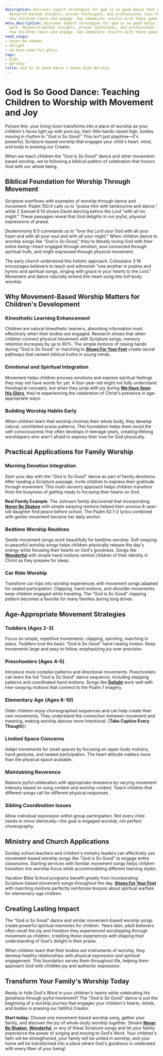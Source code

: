 ```yaml
---
description: Discover expert strategies for god is so good dance that actually work.
  Research-backed insights, proven techniques, and professional tips that transform
  how children learn and engage. See immediate results with these game-changing methods!
meta_description: Discover expert strategies for god is so good dance that actually
  work. Research-backed insights, proven techniques, and professional tips that transform
  how children learn and engage. See immediate results with these game-changing methods!
seed_songs:
- never-be-shaken
- delight
- we-have-seen-his-glory
tags:
- kids
- worship
title: God Is So Good Dance | Seeds Kids Worship
---
```

# God Is So Good Dance: Teaching Children to Worship with Movement and Joy

Picture this: your living room transforms into a place of worship as your children's faces light up with pure joy, their little hands raised high, bodies moving in rhythm to "God is So Good." This isn't just playtime—it's powerful, Scripture-based worship that engages your child's heart, mind, and body in praising our Creator.

When we teach children the "God is So Good" dance and other movement-based worship, we're following a biblical pattern of celebration that honors God with our whole being.

## Biblical Foundation for Worship Through Movement

Scripture overflows with examples of worship through dance and movement. Psalm 150:4 calls us to "praise Him with tambourine and dance," while 2 Samuel 6:14 shows David dancing before the Lord "with all his might." These passages reveal that God delights in our joyful, physical expressions of praise.

Deuteronomy 6:5 commands us to "love the Lord your God with all your heart and with all your soul and with all your might." When children dance to worship songs like "God is So Good," they're literally loving God with their entire being—heart engaged through emotion, soul connected through spiritual truth, and might expressed through physical movement.

The early church understood this holistic approach. Colossians 3:16 encourages believers to teach and admonish "one another in psalms and hymns and spiritual songs, singing with grace in your hearts to the Lord." Movement and dance naturally extend this heart-song into full-body worship.

## Why Movement-Based Worship Matters for Children's Development

### Kinesthetic Learning Enhancement

Children are natural kinesthetic learners, absorbing information most effectively when their bodies are engaged. Research shows that when children connect physical movement with Scripture songs, memory retention increases by up to 90%. The simple motions of raising hands during "God is So Good" or marching to [**Shoes For Your Feet**](https://seedskidsworship.com/product/shoes-for-your-feet-ephesians-614-15-2/) create neural pathways that cement biblical truths in young minds.

### Emotional and Spiritual Integration

Movement helps children process emotions and express spiritual feelings they may not have words for yet. A four-year-old might not fully understand theological concepts, but when they jump with joy during [**We Have Seen His Glory**](https://seedskidsworship.com/product/we-have-seen-his-glory-john-114-esv/), they're experiencing the celebration of Christ's presence in age-appropriate ways.

### Building Worship Habits Early

When children learn that worship involves their whole body, they develop natural, uninhibited praise patterns. This foundation helps them avoid the self-consciousness that often develops in teenage years, creating lifelong worshippers who aren't afraid to express their love for God physically.

## Practical Applications for Family Worship

### Morning Devotion Integration

Start your day with the "God is So Good" dance as part of family devotions. After reading a Scripture passage, invite children to express their gratitude through movement. This multi-sensory approach helps children transition from the busyness of getting ready to focusing their hearts on God.

**Real Family Example**: The Johnson family discovered that incorporating [**Never Be Shaken**](https://seedskidsworship.com/product/never-be-shaken-psalm-621-2-2/) with simple swaying motions helped their anxious 6-year-old daughter find peace before school. The Psalm 62:1-2 lyrics combined with gentle movement became her daily anchor.

### Bedtime Worship Routines

Gentle movement songs work beautifully for bedtime worship. Soft swaying to peaceful worship songs helps children physically release the day's energy while focusing their hearts on God's goodness. Songs like [**Wonderful**](https://seedskidsworship.com/product/wonderful-psalm-13914/) with simple hand motions remind children of their identity in Christ as they prepare for sleep.

### Car Ride Worship

Transform car trips into worship experiences with movement songs adapted for seated participation. Clapping, hand motions, and shoulder movements keep children engaged while traveling. The "God is So Good" clapping pattern becomes a favorite for many families during long drives.

## Age-Appropriate Movement Strategies

### Toddlers (Ages 2-3)
Focus on simple, repetitive movements: clapping, spinning, marching in place. Toddlers love the basic "God is So Good" hand-raising motion. Keep movements large and easy to follow, emphasizing joy over precision.

### Preschoolers (Ages 4-5)
Introduce more complex patterns and directional movements. Preschoolers can learn the full "God is So Good" dance sequence, including stepping patterns and coordinated hand motions. Songs like [**Delight**](https://seedskidsworship.com/product/seeds-of-character-vol-6/) work well with tree-swaying motions that connect to the Psalm 1 imagery.

### Elementary Age (Ages 6-10)
Older children enjoy choreographed sequences and can help create their own movements. They understand the connection between movement and meaning, making worship dances more intentional. [**Take Captive Every Thought**](

### Limited Space Concerns
Adapt movements for small spaces by focusing on upper body motions, hand gestures, and seated participation. The heart attitude matters more than the physical space available.

### Maintaining Reverence
Balance joyful celebration with appropriate reverence by varying movement intensity based on song content and worship context. Teach children that different songs call for different physical responses.

### Sibling Coordination Issues
Allow individual expression within group participation. Not every child needs to move identically—the goal is engaged worship, not perfect choreography.

## Ministry and Church Applications

Sunday school teachers and children's ministry leaders can effectively use movement-based worship songs like "God is So Good" to engage entire classrooms. Starting services with familiar movement songs helps children transition into worship focus while accommodating different learning styles.

Vacation Bible School programs benefit greatly from incorporating Scripture-based movement songs throughout the day. [**Shoes For Your Feet**](https://seedskidsworship.com/product/shoes-for-your-feet-ephesians-614-15-2/) with marching motions perfectly reinforces lessons about spiritual warfare for elementary-age children.

## Creating Lasting Impact

The "God is So Good" dance and similar movement-based worship songs create powerful spiritual memories for children. Years later, adult believers often recall the joy and freedom they experienced worshipping through movement as children, crediting these experiences with shaping their understanding of God's delight in their praise.

When children learn that their bodies are instruments of worship, they develop healthy relationships with physical expression and spiritual engagement. This foundation serves them throughout life, helping them approach God with childlike joy and authentic expression.

## Transform Your Family's Worship Today

Ready to hide God's Word in your children's hearts while celebrating His goodness through joyful movement? The "God is So Good" dance is just the beginning of a worship journey that engages your children's hearts, minds, and bodies in praising our faithful Creator.

**Start today**: Choose one movement-based worship song, gather your family, and discover the joy of whole-body worship together. Stream [**Never Be Shaken**](https://seedskidsworship.com/product/never-be-shaken-psalm-621-2-2/), [**Wonderful**](https://seedskidsworship.com/product/wonderful-psalm-13914/), or any of these Scripture songs and let your family experience the power of singing and moving to God's Word. Your children's faith will be strengthened, your family will be united in worship, and your home will be transformed into a place where God's goodness is celebrated with every fiber of your being!

<script type="application/ld+json">
{
  "@context": "https://schema.org",
  "@type": "Article",
  "headline": "God Is So Good Dance",
  "author": {
    "@type": "Organization",
    "name": "Seeds Kids Worship"
  },
  "publisher": {
    "@type": "Organization",
    "name": "Seeds Kids Worship",
    "logo": {
      "@type": "ImageObject",
      "url": "https://seedskidsworship.com/logo.png"
    }
  },
  "datePublished": "2025-09-04T12:42:37.562882",
  "dateModified": "2025-09-04T12:42:37.562903",
  "description": "Discover expert strategies for god is so good dance that actually work. Research-backed insights, proven techniques, and professional tips that transform how ch",
  "mainEntityOfPage": {
    "@type": "WebPage",
    "@id": "https://seedskidsworship.com/activities/god-is-so-good-dance/"
  }
}
</script>

<script type="application/ld+json">
{
  "@context": "https://schema.org",
  "@type": "Product",
  "name": "Never Be Shaken",
  "description": "Joyful song celebrating the transformation of believers into a new creation in Christ (2 Corinthians 5:17) and encouraging kids to live out their new identity.",
  "url": "https://seedskidsworship.com/product/never-be-shaken-psalm-621-2-2/",
  "brand": {
    "@type": "Brand",
    "name": "Seeds Kids Worship"
  },
  "category": "Children's Christian Music",
  "album": "Seeds of Courage"
}
</script>

<script type="application/ld+json">
{
  "@context": "https://schema.org",
  "@type": "Product",
  "name": "Delight",
  "description": "Scripture song based on Psalm 1 exploring biblical character development. Helps children understand living by the Spirit versus the flesh encouraging delight in God's Word and righteous living through engaging worship music.",
  "url": "https://seedskidsworship.com/product/seeds-of-character-vol-6/",
  "brand": {
    "@type": "Brand",
    "name": "Seeds Kids Worship"
  },
  "category": "Children's Christian Music",
  "

